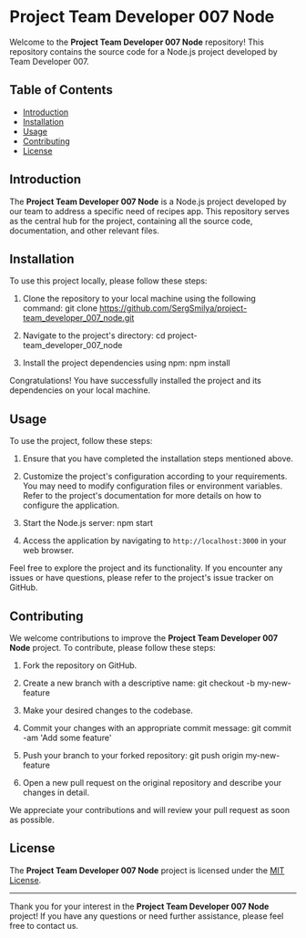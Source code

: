 # Project Team Developer 007 Node

Welcome to the **Project Team Developer 007 Node** repository! This repository contains the source code for a Node.js project developed by Team Developer 007.

## Table of Contents

- [Introduction](#introduction)
- [Installation](#installation)
- [Usage](#usage)
- [Contributing](#contributing)
- [License](#license)

## Introduction

The **Project Team Developer 007 Node** is a Node.js project developed by our team to address a specific need of recipes app. This repository serves as the central hub for the project, containing all the source code, documentation, and other relevant files.

## Installation

To use this project locally, please follow these steps:

1. Clone the repository to your local machine using the following command:
git clone https://github.com/SergSmilya/project-team_developer_007_node.git

2. Navigate to the project's directory:
cd project-team_developer_007_node

3. Install the project dependencies using npm:
npm install

Congratulations! You have successfully installed the project and its dependencies on your local machine.

## Usage

To use the project, follow these steps:

1. Ensure that you have completed the installation steps mentioned above.

2. Customize the project's configuration according to your requirements. You may need to modify configuration files or environment variables. Refer to the project's documentation for more details on how to configure the application.

3. Start the Node.js server:
npm start

4. Access the application by navigating to `http://localhost:3000` in your web browser.

Feel free to explore the project and its functionality. If you encounter any issues or have questions, please refer to the project's issue tracker on GitHub.

## Contributing

We welcome contributions to improve the **Project Team Developer 007 Node** project. To contribute, please follow these steps:

1. Fork the repository on GitHub.

2. Create a new branch with a descriptive name:
git checkout -b my-new-feature

3. Make your desired changes to the codebase.

4. Commit your changes with an appropriate commit message:
git commit -am 'Add some feature'

5. Push your branch to your forked repository:
git push origin my-new-feature

6. Open a new pull request on the original repository and describe your changes in detail.

We appreciate your contributions and will review your pull request as soon as possible.

## License

The **Project Team Developer 007 Node** project is licensed under the [MIT License](LICENSE).

---

Thank you for your interest in the **Project Team Developer 007 Node** project! If you have any questions or need further assistance, please feel free to contact us.
